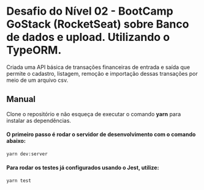 # Desafio do Nível 02 - BootCamp GoStack (RocketSeat) sobre Banco de dados e upload. Utilizando o TypeORM.

Criada uma API básica de transações financeiras de entrada e saída que permite o cadastro, listagem, remoção e importação dessas transações por meio de um arquivo csv.

## Manual

Clone o repositório e não esqueça de executar o comando **yarn** para instalar as dependẽncias.

#### O primeiro passo é rodar o servidor de desenvolvimento com o comando abaixo:

```bash
yarn dev:server
```

#### Para rodar os testes já configurados usando o Jest, utilize:

```bash
yarn test
```

